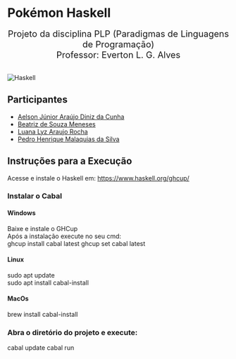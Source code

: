 # Pokémon Haskell
<div align="center" style="font-size: 20px">
    Projeto da disciplina PLP (Paradigmas de Linguagens de Programação) <br>
    Professor: Everton L. G. Alves
</div> <br>

![Haskell](https://img.shields.io/badge/Haskell-Done-green?style=flat-square&logo=haskell&labelColor=%235D4F85) 

## Participantes
* [Aelson Júnior Araújo Diniz da Cunha](https://github.com/aelsonjrdiniz)
* [Beatriz de Souza Meneses](https://github.com/beatrizSM3)
* [Luana Lyz Araujo Rocha](https://github.com/luanalyz)
* [Pedro Henrique Malaquias da Silva](https://github.com/Pittersss)

## Instruções para a Execução
Acesse e instale o Haskell em: https://www.haskell.org/ghcup/<br>
### Instalar o Cabal
#### Windows
Baixe e instale o GHCup<br>
Após a instalação execute no seu cmd:<br>
ghcup install cabal latest
ghcup set cabal latest<br>
#### Linux
sudo apt update<br>
sudo apt install cabal-install
<br>
#### MacOs
brew install cabal-install

### Abra o diretório do projeto e execute:
cabal update
cabal run
